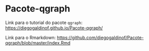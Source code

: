 # Pacote-qgraph

Link para o tutorial do pacote `qgraph`: https://diegogaldinof.github.io/Pacote-qgraph/

Link para o Rmarkdown: https://github.com/diegogaldinof/Pacote-qgraph/blob/master/index.Rmd
